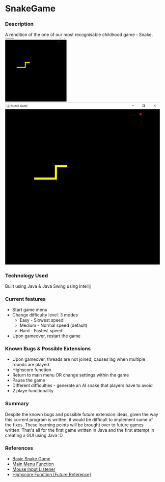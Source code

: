 # SnakeGame
<h3> Description </h3>

A rendition of the one of our most recognisable childhood game - Snake. 
<img src="GameDemo.png" alt="Demo" width="200"/>
![Snake Game Display](GameDemo.png)

<h3> Technology Used </h3>
Built using Java & Java Swing using Intellij

<h3> Current features </h3>
<ul> 
<li> Start game menu </li>
<li> Change difficulty level: 3 modes 
    <ul>
    <li> Easy - Slowest speed </li>
    <li> Medium - Normal speed (default) </li>
    <li> Hard - Fastest speed </li>
    </ul>
    </li>
<li> Upon gameover, restart the game </li>
</ul>

<h3> Known Bugs & Possible Extensions </h3>
<ul> 
<li> Upon gameover, threads are not joined, causes lag when multiple rounds are played </li>
<li> Highscore function </li>
<li> Return to main menu OR change settings within the game </li>
<li> Pause the game </li>
<li> Different difficulties - generate an AI snake that players have to avoid </li>
<li> 2 playe functionality </li>
</ul>

<h3> Summary </h3>
Despite the known bugs and possible future extension ideas, given the way this current program is written,
it would be difficult to implement some of the fixes. These learning points will be brought over to
future games written. That's all for the first game written in Java and the first attempt
in creating a GUI using Java :D

<h3> References </h3>
<ul>
<li> <a href = "https://www.youtube.com/watch?v=91a7ceECNTc"> Basic Snake Game </a>  </li>
<li> <a href = "https://www.youtube.com/watch?v=FZWX5WoGW00"> Main Menu Function </a>  </li>
<li> <a href = "https://www.youtube.com/watch?v=qfjxLRrHS0c"> Mouse Input Listener </a>  </li>
<li> <a href = "https://www.youtube.com/watch?v=8gMd0ftWp_Y">  Highscore Function [Future Reference] </a>  </li>
